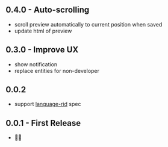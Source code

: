 ## 0.4.0 - Auto-scrolling
* scroll preview automatically to current position when saved
* update html of preview

## 0.3.0 - Improve UX
* show notification
* replace entities for non-developer

## 0.0.2
* support [language-rid][rid] spec

## 0.0.1 - First Release
* :construction_worker::construction:








[rid]: https://github.com/riiid/language-rid
